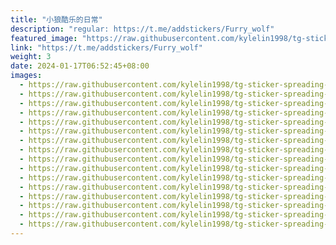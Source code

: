 ```yaml
---
title: "小狼酷乐的日常"
description: "regular: https://t.me/addstickers/Furry_wolf"
featured_image: "https://raw.githubusercontent.com/kylelin1998/tg-sticker-spreading-worldwide-images/main/img/5a5f44f4-085a-4037-91b4-7e274f996c22.jpg"
link: "https://t.me/addstickers/Furry_wolf"
weight: 3
date: 2024-01-17T06:52:45+08:00
images:
  - https://raw.githubusercontent.com/kylelin1998/tg-sticker-spreading-worldwide-images/main/img/5a5f44f4-085a-4037-91b4-7e274f996c22.jpg
  - https://raw.githubusercontent.com/kylelin1998/tg-sticker-spreading-worldwide-images/main/img/1b0e5adc-9ff6-403a-b896-7ed576574e0f.jpg
  - https://raw.githubusercontent.com/kylelin1998/tg-sticker-spreading-worldwide-images/main/img/091022ed-c44f-4d49-9fe3-8c4f87722c8f.jpg
  - https://raw.githubusercontent.com/kylelin1998/tg-sticker-spreading-worldwide-images/main/img/8541d563-5896-4769-b33f-a4814a0b7471.jpg
  - https://raw.githubusercontent.com/kylelin1998/tg-sticker-spreading-worldwide-images/main/img/2a840183-33b7-4619-a9bb-a0c3e57d96af.jpg
  - https://raw.githubusercontent.com/kylelin1998/tg-sticker-spreading-worldwide-images/main/img/d57919d1-75f5-455b-84b7-a140b4b1ea13.jpg
  - https://raw.githubusercontent.com/kylelin1998/tg-sticker-spreading-worldwide-images/main/img/e2ff8d52-ef2a-4027-b728-8e1dca4977e0.jpg
  - https://raw.githubusercontent.com/kylelin1998/tg-sticker-spreading-worldwide-images/main/img/10d3b387-7cf5-4d1d-a21a-e0719d98e8fb.jpg
  - https://raw.githubusercontent.com/kylelin1998/tg-sticker-spreading-worldwide-images/main/img/8ec44c14-776b-415a-8252-c0c2c88a8d3e.jpg
  - https://raw.githubusercontent.com/kylelin1998/tg-sticker-spreading-worldwide-images/main/img/75a7d240-c640-4787-948a-fe536a53f715.jpg
  - https://raw.githubusercontent.com/kylelin1998/tg-sticker-spreading-worldwide-images/main/img/c82ff77f-3c1c-4de2-b12e-c2e91a68c7d5.jpg
  - https://raw.githubusercontent.com/kylelin1998/tg-sticker-spreading-worldwide-images/main/img/7b14a1be-07e1-4349-b61a-778fe5586504.jpg
  - https://raw.githubusercontent.com/kylelin1998/tg-sticker-spreading-worldwide-images/main/img/7af556d2-e4c6-4943-8adf-cbe5c9bc96f4.jpg
  - https://raw.githubusercontent.com/kylelin1998/tg-sticker-spreading-worldwide-images/main/img/297b6360-df4c-4a76-af18-8f355020d3f4.jpg
  - https://raw.githubusercontent.com/kylelin1998/tg-sticker-spreading-worldwide-images/main/img/cfabbf8f-5aa8-46e3-9c25-1e4626aa02d7.jpg
  - https://raw.githubusercontent.com/kylelin1998/tg-sticker-spreading-worldwide-images/main/img/b546f975-3b77-45b8-b720-31a4c113d9af.jpg
---
```

